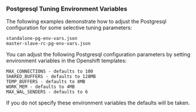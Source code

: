 
### Postgresql Tuning Environment Variables

The following examples demonstrate how to adjust the
Postgresql configuration for some selective tuning parameters:
~~~~
standalone-pg-env-vars.json
master-slave-rc-pg-env-vars.json
~~~~

You can adjust the following Postgresql configuration parameters
by setting environment variables in the Openshift templates:
~~~~~~~
MAX_CONNECTIONS - defaults to 100
SHARED_BUFFERS - defaults to 128MB
TEMP_BUFFERS - defaults to 8MB
WORK_MEM - defaults to 4MB
MAX_WAL_SENDERS - defaults to 6
~~~~~~~

If you do not specify these environment variables the defaults will
be taken.

